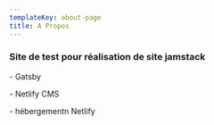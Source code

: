 ```yaml
---
templateKey: about-page
title: A Propos
---
```

### Site de test pour réalisation de site jamstack

\- Gatsby

\- Netlify CMS

\- hébergementn Netlify
